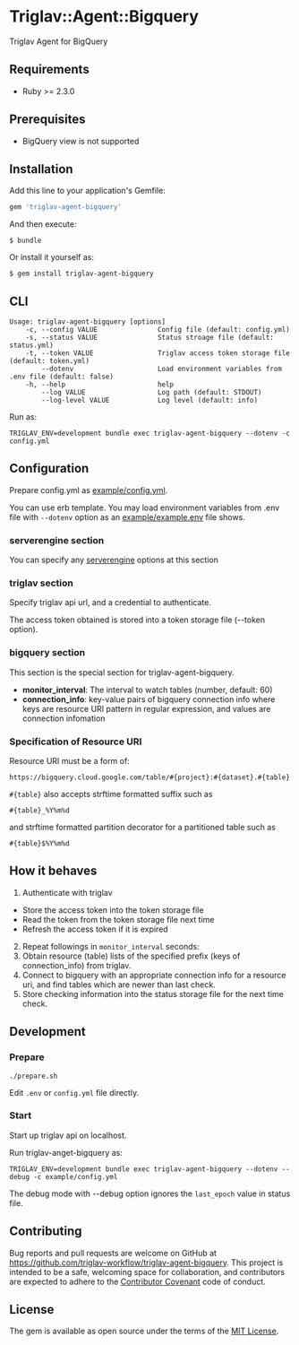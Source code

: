 # Triglav::Agent::Bigquery

Triglav Agent for BigQuery

## Requirements

* Ruby >= 2.3.0

## Prerequisites

* BigQuery view is not supported

## Installation

Add this line to your application's Gemfile:

```ruby
gem 'triglav-agent-bigquery'
```

And then execute:

    $ bundle

Or install it yourself as:

    $ gem install triglav-agent-bigquery

## CLI

```
Usage: triglav-agent-bigquery [options]
    -c, --config VALUE               Config file (default: config.yml)
    -s, --status VALUE               Status stroage file (default: status.yml)
    -t, --token VALUE                Triglav access token storage file (default: token.yml)
        --dotenv                     Load environment variables from .env file (default: false)
    -h, --help                       help
        --log VALUE                  Log path (default: STDOUT)
        --log-level VALUE            Log level (default: info)
```

Run as:

```
TRIGLAV_ENV=development bundle exec triglav-agent-bigquery --dotenv -c config.yml
```

## Configuration

Prepare config.yml as [example/config.yml](./example/config.yml).

You can use erb template. You may load environment variables from .env file with `--dotenv` option as an [example/example.env](./example/example.env) file shows.

### serverengine section

You can specify any [serverengine](https://github.com/fluent/serverengine) options at this section

### triglav section

Specify triglav api url, and a credential to authenticate.

The access token obtained is stored into a token storage file (--token option).

### bigquery section

This section is the special section for triglav-agent-bigquery.

* **monitor_interval**: The interval to watch tables (number, default: 60)
* **connection_info**: key-value pairs of bigquery connection info where keys are resource URI pattern in regular expression, and values are connection infomation

### Specification of Resource URI

Resource URI must be a form of:

```
https://bigquery.cloud.google.com/table/#{project}:#{dataset}.#{table}
```

`#{table}` also accepts strftime formatted suffix such as

```
#{table}_%Y%m%d
```

and strftime formatted partition decorator for a partitioned table such as

```
#{table}$%Y%m%d
```

## How it behaves

1. Authenticate with triglav
  * Store the access token into the token storage file
  * Read the token from the token storage file next time
  * Refresh the access token if it is expired
2. Repeat followings in `monitor_interval` seconds:
3. Obtain resource (table) lists of the specified prefix (keys of connection_info) from triglav.
4. Connect to bigquery with an appropriate connection info for a resource uri, and find tables which are newer than last check.
5. Store checking information into the status storage file for the next time check.

## Development

### Prepare

```
./prepare.sh
```

Edit `.env` or `config.yml` file directly.

### Start

Start up triglav api on localhost.

Run triglav-anget-bigquery as:

```
TRIGLAV_ENV=development bundle exec triglav-agent-bigquery --dotenv --debug -c example/config.yml
```

The debug mode with --debug option ignores the `last_epoch` value in status file.

## Contributing

Bug reports and pull requests are welcome on GitHub at https://github.com/triglav-workflow/triglav-agent-bigquery. This project is intended to be a safe, welcoming space for collaboration, and contributors are expected to adhere to the [Contributor Covenant](http://contributor-covenant.org) code of conduct.


## License

The gem is available as open source under the terms of the [MIT License](http://opensource.org/licenses/MIT).

